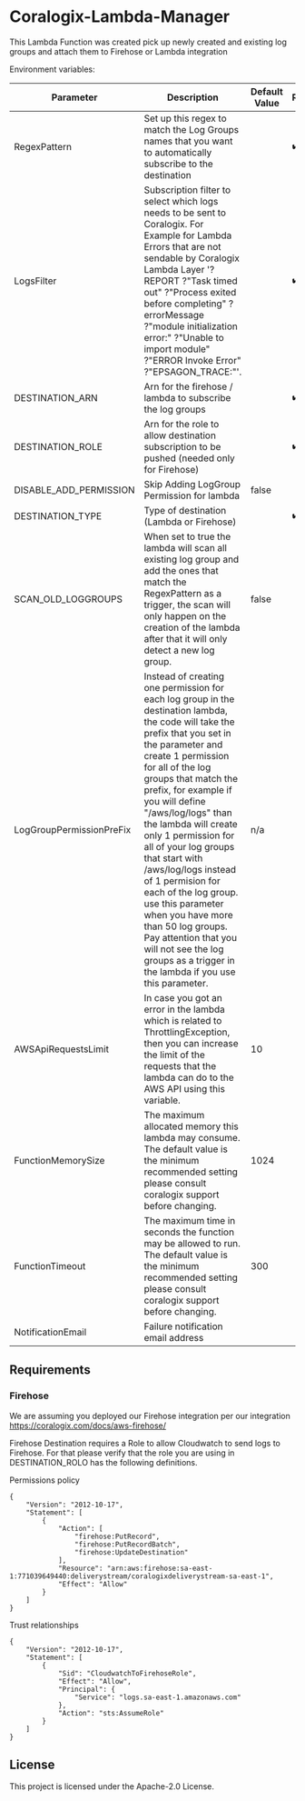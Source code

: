# Coralogix-Lambda-Manager

This Lambda Function was created pick up newly created and existing log groups and attach them to Firehose or Lambda integration

Environment variables:

| Parameter | Description | Default Value | Required |
|---|---|---|---|
| RegexPattern | Set up this regex to match the Log Groups names that you want to automatically subscribe to the destination| | :heavy_check_mark: |
| LogsFilter | Subscription filter to select which logs needs to be sent to Coralogix. For Example for Lambda Errors that are not sendable by Coralogix Lambda Layer '?REPORT ?"Task timed out" ?"Process exited before completing" ?errorMessage ?"module initialization error:" ?"Unable to import module" ?"ERROR Invoke Error" ?"EPSAGON_TRACE:"'. | | :heavy_check_mark: |
| DESTINATION_ARN | Arn for the firehose / lambda to subscribe the log groups | | :heavy_check_mark: |
| DESTINATION_ROLE | Arn for the role to allow destination subscription to be pushed (needed only for Firehose) | | :heavy_check_mark: |
| DISABLE_ADD_PERMISSION | Skip Adding LogGroup Permission for lambda | false | |
| DESTINATION_TYPE | Type of destination (Lambda or Firehose) | | :heavy_check_mark: |
| SCAN_OLD_LOGGROUPS | When set to true the lambda will scan all existing log group and add the ones that match the RegexPattern as a trigger, the scan will only happen on the creation of the lambda after that it will only detect a new log group. | false | |
| LogGroupPermissionPreFix | Instead of creating one permission for each log group in the destination lambda, the code will take the prefix that you set in the parameter and create 1 permission for all of the log groups that match the prefix, for example if you will define "/aws/log/logs" than the lambda will create only 1 permission for all of your log groups that start with /aws/log/logs instead of 1 permision for each of the log group. use this parameter when you have more than 50 log groups. Pay attention that you will not see the log groups as a trigger in the lambda if you use this parameter. | n/a | |
| AWSApiRequestsLimit | In case you got an error in the lambda which is related to ThrottlingException, then you can increase the limit of the requests that the lambda can do to the AWS API using this variable. | 10 |  |
| FunctionMemorySize | The maximum allocated memory this lambda may consume. The default value is the minimum recommended setting please consult coralogix support before changing. | 1024 |  |
| FunctionTimeout | The maximum time in seconds the function may be allowed to run. The default value is the minimum recommended setting please consult coralogix support before changing. | 300 |  |
| NotificationEmail | Failure notification email address | | |

## Requirements

### Firehose

We are assuming you deployed our Firehose integration per our integration https://coralogix.com/docs/aws-firehose/

Firehose Destination requires a Role to allow Cloudwatch to send logs to Firehose. For that please verify that the role you are using in DESTINATION_ROLO has the following definitions.

Permissions policy

```
{
    "Version": "2012-10-17",
    "Statement": [
        {
            "Action": [
                "firehose:PutRecord",
                "firehose:PutRecordBatch",
                "firehose:UpdateDestination"
            ],
            "Resource": "arn:aws:firehose:sa-east-1:771039649440:deliverystream/coralogixdeliverystream-sa-east-1",
            "Effect": "Allow"
        }
    ]
}
```

Trust relationships

```
{
    "Version": "2012-10-17",
    "Statement": [
        {
            "Sid": "CloudwatchToFirehoseRole",
            "Effect": "Allow",
            "Principal": {
                "Service": "logs.sa-east-1.amazonaws.com"
            },
            "Action": "sts:AssumeRole"
        }
    ]
}
```

## License

This project is licensed under the Apache-2.0 License.
